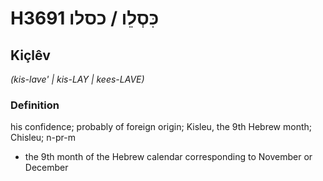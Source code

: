 # H3691 כִּסְלֵו / כסלו

## Kiçlêv

_(kis-lave' | kis-LAY | kees-LAVE)_

### Definition

his confidence; probably of foreign origin; Kisleu, the 9th Hebrew month; Chisleu; n-pr-m

- the 9th month of the Hebrew calendar corresponding to November or December
